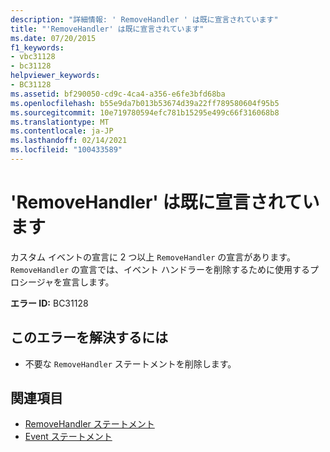 ```yaml
---
description: "詳細情報: ' RemoveHandler ' は既に宣言されています"
title: "'RemoveHandler' は既に宣言されています"
ms.date: 07/20/2015
f1_keywords:
- vbc31128
- bc31128
helpviewer_keywords:
- BC31128
ms.assetid: bf290050-cd9c-4ca4-a356-e6fe3bfd68ba
ms.openlocfilehash: b55e9da7b013b53674d39a22ff789580604f95b5
ms.sourcegitcommit: 10e719780594efc781b15295e499c66f316068b8
ms.translationtype: MT
ms.contentlocale: ja-JP
ms.lasthandoff: 02/14/2021
ms.locfileid: "100433589"
---
```

# <a name="removehandler-is-already-declared"></a>'RemoveHandler' は既に宣言されています

カスタム イベントの宣言に 2 つ以上 `RemoveHandler` の宣言があります。 `RemoveHandler` の宣言では、イベント ハンドラーを削除するために使用するプロシージャを宣言します。  
  
 **エラー ID:** BC31128  
  
## <a name="to-correct-this-error"></a>このエラーを解決するには  
  
- 不要な `RemoveHandler` ステートメントを削除します。  
  
## <a name="see-also"></a>関連項目

- [RemoveHandler ステートメント](../language-reference/statements/removehandler-statement.md)
- [Event ステートメント](../language-reference/statements/event-statement.md)
